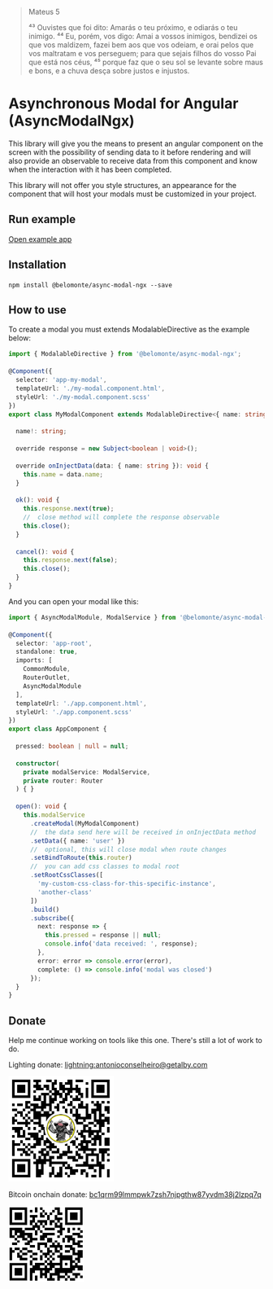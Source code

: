 > Mateus 5
>
> ⁴³ Ouvistes que foi dito: Amarás o teu próximo, e odiarás o teu inimigo. ⁴⁴ Eu, porém, vos digo: Amai a vossos inimigos, bendizei os que vos maldizem, fazei bem aos que vos odeiam, e orai pelos que vos maltratam e vos perseguem; para que sejais filhos do vosso Pai que está nos céus, ⁴⁵ porque faz que o seu sol se levante sobre maus e bons, e a chuva desça sobre justos e injustos.

# Asynchronous Modal for Angular (AsyncModalNgx)

This library will give you the means to present an angular component on the screen with the possibility of sending data to it before rendering and will also provide an observable to receive data from this component and know when the interaction with it has been completed.

This library will not offer you style structures, an appearance for the component that will host your modals must be customized in your project.

## Run example
[Open example app](https://antonioconselheiro.github.io/async-modal-ngx/working-example/browser/)

## Installation

`npm install @belomonte/async-modal-ngx --save`

## How to use

To create a modal you must extends ModalableDirective as the example below:

```typescript
import { ModalableDirective } from '@belomonte/async-modal-ngx';

@Component({
  selector: 'app-my-modal',
  templateUrl: './my-modal.component.html',
  styleUrl: './my-modal.component.scss'
})
export class MyModalComponent extends ModalableDirective<{ name: string }, boolean> {

  name!: string;

  override response = new Subject<boolean | void>();
  
  override onInjectData(data: { name: string }): void {
    this.name = data.name;
  }

  ok(): void {
    this.response.next(true);
    //  close method will complete the response observable
    this.close();
  }

  cancel(): void {
    this.response.next(false);
    this.close();
  }
}
```

And you can open your modal like this:

```typescript
import { AsyncModalModule, ModalService } from '@belomonte/async-modal-ngx';

@Component({
  selector: 'app-root',
  standalone: true,
  imports: [
    CommonModule,
    RouterOutlet,
    AsyncModalModule
  ],
  templateUrl: './app.component.html',
  styleUrl: './app.component.scss'
})
export class AppComponent {

  pressed: boolean | null = null;

  constructor(
    private modalService: ModalService,
    private router: Router
  ) { }

  open(): void {
    this.modalService
      .createModal(MyModalComponent)
      //  the data send here will be received in onInjectData method
      .setData({ name: 'user' })
      //  optional, this will close modal when route changes
      .setBindToRoute(this.router)
      //  you can add css classes to modal root
      .setRootCssClasses([
        'my-custom-css-class-for-this-specific-instance',
        'another-class'
      ])
      .build()
      .subscribe({
        next: response => {
          this.pressed = response || null;
          console.info('data received: ', response);
        },
        error: error => console.error(error),
        complete: () => console.info('modal was closed')
      });
  }
}
```

## Donate
Help me continue working on tools like this one.
There's still a lot of work to do.

Lighting donate: <a href="lightning:antonioconselheiro@getalby.com">lightning:antonioconselheiro@getalby.com</a>

![zap me](https://raw.githubusercontent.com/antonioconselheiro/antonioconselheiro/main/img/qrcode-wallet-lighting.png)

Bitcoin onchain donate: <a href="bitcoin:bc1qrm99lmmpwk7zsh7njpgthw87yvdm38j2lzpq7q">bc1qrm99lmmpwk7zsh7njpgthw87yvdm38j2lzpq7q</a>

![zap me](https://raw.githubusercontent.com/antonioconselheiro/antonioconselheiro/main/img/qrcode-wallet-bitcoin.png)